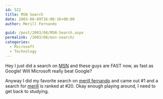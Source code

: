 ```yaml
---
id: 522
title: MSN Search
date: 2003-08-09T16:00:16+00:00
author: Merill Fernando

guid: /post/2003/08/MSN-Search.aspx
permalink: /2003/08/msn-search/
categories:
  - Microsoft
  - Technology
---
```

<body xmlns="http://www.w3.org/1999/xhtml">
    <p>
        Hey I just did a search on <a href="http://search.msn.com">MSN</a> and these guys
        are FAST now, as&#160;fast as Google! Will Microsoft really beat Google?
    </p>
    <p>
        Anyway I did my favorite search on <a href="http://search.msn.com/results.aspx?q=merill+fernando&amp;FORM=SMCRT">merill
        fernando</a> and came out #1 and a search for <a href="http://search.msn.com/results.aspx?q=merill&amp;FORM=SMCRT">merill</a> is
        ranked at #20. Okay enough playing around, I need to get back to studying.
    </p>
</body>